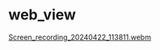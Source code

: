 # web_view

[Screen_recording_20240422_113811.webm](https://github.com/hommehyuk/WebView/assets/121222439/78725088-a164-4f89-a140-1adda12723b4)
